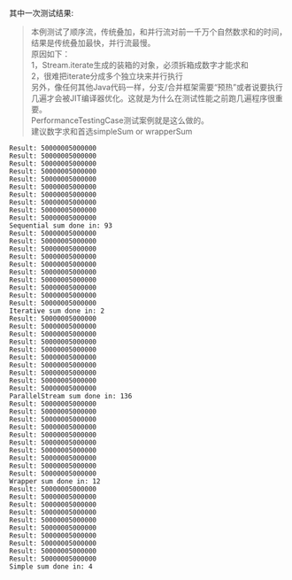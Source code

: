其中一次测试结果:<br/>
> 本例测试了顺序流，传统叠加，和并行流对前一千万个自然数求和的时间，结果是传统叠加最快，并行流最慢。<br/>
> 原因如下：<br/>
> 1，Stream.iterate生成的装箱的对象，必须拆箱成数字才能求和<br/>
> 2，很难把iterate分成多个独立块来并行执行<br/>
> 另外，像任何其他Java代码一样，分支/合并框架需要“预热”或者说要执行几遍才会被JIT编译器优化。这就是为什么在测试性能之前跑几遍程序很重要。<br/>
> PerformanceTestingCase测试案例就是这么做的。<br/>
> 建议数字求和首选simpleSum or wrapperSum

```
Result: 50000005000000
Result: 50000005000000
Result: 50000005000000
Result: 50000005000000
Result: 50000005000000
Result: 50000005000000
Result: 50000005000000
Result: 50000005000000
Result: 50000005000000
Result: 50000005000000
Sequential sum done in: 93
Result: 50000005000000
Result: 50000005000000
Result: 50000005000000
Result: 50000005000000
Result: 50000005000000
Result: 50000005000000
Result: 50000005000000
Result: 50000005000000
Result: 50000005000000
Result: 50000005000000
Iterative sum done in: 2
Result: 50000005000000
Result: 50000005000000
Result: 50000005000000
Result: 50000005000000
Result: 50000005000000
Result: 50000005000000
Result: 50000005000000
Result: 50000005000000
Result: 50000005000000
Result: 50000005000000
ParallelStream sum done in: 136
Result: 50000005000000
Result: 50000005000000
Result: 50000005000000
Result: 50000005000000
Result: 50000005000000
Result: 50000005000000
Result: 50000005000000
Result: 50000005000000
Result: 50000005000000
Result: 50000005000000
Wrapper sum done in: 12
Result: 50000005000000
Result: 50000005000000
Result: 50000005000000
Result: 50000005000000
Result: 50000005000000
Result: 50000005000000
Result: 50000005000000
Result: 50000005000000
Result: 50000005000000
Result: 50000005000000
Simple sum done in: 4
```